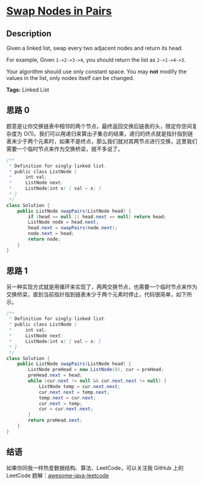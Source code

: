 # [Swap Nodes in Pairs][title]

## Description

Given a linked list, swap every two adjacent nodes and return its head.

For example,
Given `1->2->3->4`, you should return the list as `2->1->4->3`.

Your algorithm should use only constant space. You may **not** modify the values in the list, only nodes itself can be changed.

**Tags:** Linked List


## 思路 0

题意是让你交换链表中相邻的两个节点，最终返回交换后链表的头，限定你空间复杂度为 O(1)。我们可以用递归来算出子集合的结果，递归的终点就是指针指到链表末少于两个元素时，如果不是终点，那么我们就对其两节点进行交换，这里我们需要一个临时节点来作为交换桥梁，就不多说了。

```java
/**
 * Definition for singly-linked list.
 * public class ListNode {
 *     int val;
 *     ListNode next;
 *     ListNode(int x) { val = x; }
 * }
 */
class Solution {
    public ListNode swapPairs(ListNode head) {
        if (head == null || head.next == null) return head;
        ListNode node = head.next;
        head.next = swapPairs(node.next);
        node.next = head;
        return node;
    }
}
```


## 思路 1

另一种实现方式就是用循环来实现了，两两交换节点，也需要一个临时节点来作为交换桥梁，直到当前指针指到链表末少于两个元素时停止，代码很简单，如下所示。

```java
/**
 * Definition for singly-linked list.
 * public class ListNode {
 *     int val;
 *     ListNode next;
 *     ListNode(int x) { val = x; }
 * }
 */
class Solution {
    public ListNode swapPairs(ListNode head) {
        ListNode preHead = new ListNode(0), cur = preHead;
        preHead.next = head;
        while (cur.next != null && cur.next.next != null) {
            ListNode temp = cur.next.next;
            cur.next.next = temp.next;
            temp.next = cur.next;
            cur.next = temp;
            cur = cur.next.next;
        }
        return preHead.next;
    }
}
```


## 结语

如果你同我一样热爱数据结构、算法、LeetCode，可以关注我 GitHub 上的 LeetCode 题解：[awesome-java-leetcode][ajl]



[title]: https://leetcode.com/problems/swap-nodes-in-pairs
[ajl]: https://github.com/Blankj/awesome-java-leetcode
